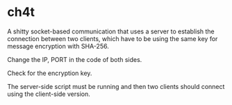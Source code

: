 # ch4t
A shitty socket-based communication that uses a server to establish the connection between two clients, which have to be using the same key for message encryption with SHA-256.


Change the IP, PORT in the code of both sides.

Check for the encryption key.

The server-side script must be running and then two clients should connect using the client-side version.
